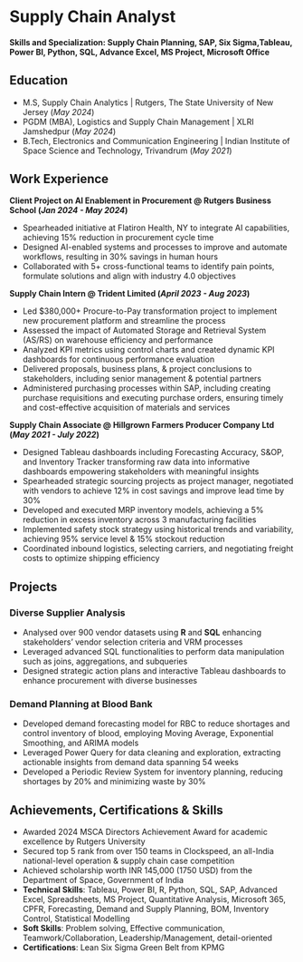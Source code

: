 # Supply Chain Analyst

#### Skills and Specialization: Supply Chain Planning, SAP, Six Sigma,Tableau, Power BI, Python, SQL, Advance Excel, MS Project, Microsoft Office


## Education
- M.S, Supply Chain Analytics | Rutgers, The State University of New Jersey (_May 2024_)
- PGDM (MBA), Logistics and Supply Chain Management | XLRI Jamshedpur (_May 2024_)
- B.Tech, Electronics and Communication Engineering | Indian Institute of Space Science and Technology, Trivandrum (_May 2021_)

## Work Experience
**Client Project on AI Enablement in Procurement @ Rutgers Business School (_Jan 2024 - May 2024_)**
- Spearheaded initiative at Flatiron Health, NY to integrate AI capabilities, achieving 15% reduction in procurement cycle time
- Designed AI-enabled systems and processes to improve and automate workflows, resulting in 30% savings in human hours
- Collaborated with 5+ cross-functional teams to identify pain points, formulate solutions and align with industry 4.0 objectives

**Supply Chain Intern @ Trident Limited (_April 2023 - Aug 2023_)**
- Led $380,000+ Procure-to-Pay transformation project to implement new procurement platform and streamline the process
- Assessed the impact of Automated Storage and Retrieval System (AS/RS) on warehouse efficiency and performance
- Analyzed KPI metrics using control charts and created dynamic KPI dashboards for continuous performance evaluation
- Delivered proposals, business plans, & project conclusions to stakeholders, including senior management & potential partners
- Administered purchasing processes within SAP, including creating purchase requisitions and executing purchase orders, ensuring timely and cost-effective acquisition of materials and services

**Supply Chain Associate @ Hillgrown Farmers Producer Company Ltd (_May 2021 - July 2022_)**
- Designed Tableau dashboards including Forecasting Accuracy, S&OP, and Inventory Tracker transforming raw data into informative dashboards empowering stakeholders with meaningful insights
- Spearheaded strategic sourcing projects as project manager, negotiated with vendors to achieve 12% in cost savings and improve lead time by 30%
- Developed and executed MRP inventory models, achieving a 5% reduction in excess inventory across 3 manufacturing facilities
- Implemented safety stock strategy using historical trends and variability, achieving 95% service level & 15% stockout reduction
- Coordinated inbound logistics, selecting carriers, and negotiating freight costs to optimize shipping efficiency

## Projects
### Diverse Supplier Analysis
- Analysed over 900 vendor datasets using **R** and **SQL** enhancing stakeholders’ vendor selection criteria and VRM processes
- Leveraged advanced SQL functionalities to perform data manipulation such as joins, aggregations, and subqueries
- Designed strategic action plans and interactive Tableau dashboards to enhance procurement with diverse businesses

### Demand Planning at Blood Bank
- Developed demand forecasting model for RBC to reduce shortages and control inventory of blood, employing Moving Average, Exponential Smoothing, and ARIMA models
- Leveraged Power Query for data cleaning and exploration, extracting actionable insights from demand data spanning 54 weeks
- Developed a Periodic Review System for inventory planning, reducing shortages by 20% and minimizing waste by 30%

## Achievements, Certifications & Skills
- Awarded 2024 MSCA Directors Achievement Award for academic excellence by Rutgers University
- Secured top 5 rank from over 150 teams in Clockspeed, an all-India national-level operation & supply chain case competition
- Achieved scholarship worth INR 145,000 (1750 USD) from the Department of Space, Government of India
- **Technical Skills**: Tableau, Power BI, R, Python, SQL, SAP, Advanced Excel, Spreadsheets, MS Project, Quantitative Analysis, Microsoft 365, CPFR, Forecasting, Demand and Supply Planning, BOM, Inventory Control, Statistical Modelling
- **Soft Skills**: Problem solving, Effective communication, Teamwork/Collaboration, Leadership/Management, detail-oriented
- **Certifications**: Lean Six Sigma Green Belt from KPMG
